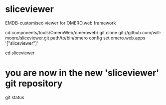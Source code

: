 sliceviewer
===========

EMDB-customised viewer for OMERO.web framework

cd components/tools/OmeroWeb/omeroweb/
git clone git://github.com/will-moore/sliceviewer.git
path/to/bin/omero config set omero.web.apps '["sliceviewer"]'

cd sliceviewer
# you are now in the new 'sliceviewer' git repository
git status 